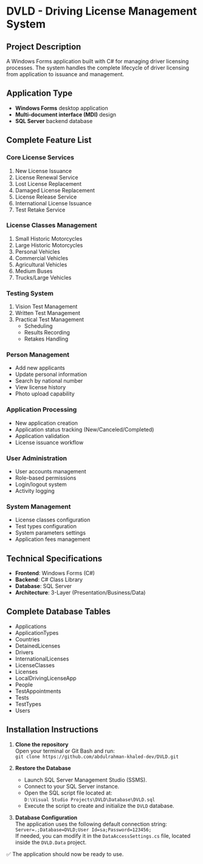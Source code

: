 # DVLD - Driving License Management System 



## Project Description
A Windows Forms application built with C# for managing driver licensing processes. The system handles the complete lifecycle of driver licensing from application to issuance and management.

## Application Type
- **Windows Forms** desktop application
- **Multi-document interface (MDI)** design
- **SQL Server** backend database

## Complete Feature List

### Core License Services
1. New License Issuance
2. License Renewal Service
3. Lost License Replacement 
4. Damaged License Replacement
5. License Release Service
6. International License Issuance
7. Test Retake Service

### License Classes Management
1. Small Historic Motorcycles
2. Large Historic Motorcycles  
3. Personal Vehicles
4. Commercial Vehicles
5. Agricultural Vehicles
6. Medium Buses
7. Trucks/Large Vehicles

### Testing System
1. Vision Test Management
2. Written Test Management
3. Practical Test Management
   - Scheduling
   - Results Recording
   - Retakes Handling

### Person Management
- Add new applicants
- Update personal information
- Search by national number
- View license history
- Photo upload capability

### Application Processing
- New application creation
- Application status tracking (New/Canceled/Completed)
- Application validation
- License issuance workflow

### User Administration
- User accounts management
- Role-based permissions
- Login/logout system
- Activity logging

### System Management
- License classes configuration
- Test types configuration
- System parameters settings
- Application fees management

## Technical Specifications
- **Frontend**: Windows Forms (C#)
- **Backend**: C# Class Library
- **Database**: SQL Server
- **Architecture**: 3-Layer (Presentation/Business/Data)

## Complete Database Tables
- Applications
- ApplicationTypes  
- Countries
- DetainedLicenses
- Drivers
- InternationalLicenses
- LicenseClasses
- Licenses
- LocalDrivingLicenseApp
- People
- TestAppointments
- Tests
- TestTypes
- Users

## Installation Instructions

1. **Clone the repository**  
   Open your terminal or Git Bash and run:  
   `git clone https://github.com/abdulrahman-khaled-dev/DVLD.git`  


2. **Restore the Database**  
   - Launch SQL Server Management Studio (SSMS).  
   - Connect to your SQL Server instance.  
   - Open the SQL script file located at:  
     `D:\Visual Studio Projects\DVLD\Database\DVLD.sql`  
   - Execute the script to create and initialize the `DVLD` database.

3. **Database Configuration**  
   The application uses the following default connection string:  
   `Server=.;Database=DVLD;User Id=sa;Password=123456;`  
   If needed, you can modify it in the `DataAccessSettings.cs` file, located inside the `DVLD.Data` project.



✅ The application should now be ready to use.


